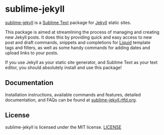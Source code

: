 sublime-jekyll
==============

[sublime-jekyll](http://23maverick23.github.io/sublime-jekyll/) is a [Sublime Text](http://www.sublimetext.com/) package for [Jekyll](http://jekyllrb.com/) static sites.

This package is aimed at streamlining the process of managing and creating new Jekyll posts. It does this by providing quick and easy access to new post and draft commands, snippets and completions for [Liquid](https://github.com/Shopify/liquid/wiki/Liquid-for-Designers) template tags and filters, as well as some handy commands for adding dates and upload links to your posts.

If you use Jekyll as your static site generator, and Sublime Text as your text editor, you should absolutely install and use this package!


Documentation
-------------

Installation instructions, available commands and features, detailed documentation, and FAQs can be found at [sublime-jekyll.rtfd.org](http://sublime-jekyll.rtfd.org/).


License
-------

sublime-jekyll is licensed under the MIT license. [LICENSE](https://raw.githubusercontent.com/23maverick23/sublime-jekyll/master/LICENSE)
